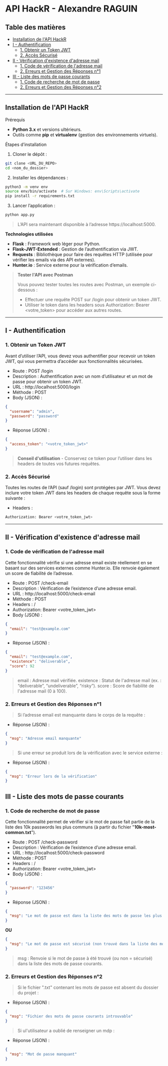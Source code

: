# API HackR - Alexandre RAGUIN

## Table des matières
- [Installation de l'API HackR](#installation-de-lapi-hackr)
- [I - Authentification](#i---authentification)
    - [1. Obtenir un Token JWT](#1-obtenir-un-token-jwt)
    - [2. Accès Sécurisé](#2-accès-sécurisé)
- [II - Vérification d'existence d'adresse mail](#ii---vérification-dexistence-dadresse-mail)
    - [1. Code de vérification de l'adresse mail](#1-code-de-vérification-de-l-adresse-mail)
    - [2. Erreurs et Gestion des Réponses n°1](#2-erreurs-et-gestion-des-réponses-n1)
- [III - Liste des mots de passe courants](#iii---liste-des-mots-de-passe-courants)
    - [1. Code de recherche de mot de passe](#1-code-de-recherche-de-mot-de-passe)
    - [2. Erreurs et Gestion des Réponses n°2](#2-erreurs-et-gestion-des-réponses-n2)

---

## Installation de l'API HackR

Prérequis
- **Python 3.x** et versions ultérieurs.
- Outils comme **pip** et **virtualenv** (gestion des environnements virtuels).

Étapes d’installation
1. Cloner le dépôt :
```bash
git clone <URL_DU_REPO>
cd <nom_du_dossier>
```

2. Installer les dépendances :
```bash
python3 -m venv env
source env/bin/activate  # Sur Windows: env\Scripts\activate
pip install -r requirements.txt
```
3. Lancer l’application :
```bash
python app.py
```

> L’API sera maintenant disponible à l’adresse https://localhost:5000.

**Technologies utilisées**
- **Flask** : Framework web léger pour Python.
- **Flask-JWT-Extended** : Gestion de l’authentification via JWT.
- **Requests** : Bibliothèque pour faire des requêtes HTTP (utilisée pour vérifier les emails via des API externes).
- **Hunter.io** : Service externe pour la vérification d’emails.

> **Tester l'API avec Postman**
>
> Vous pouvez tester toutes les routes avec Postman, un exemple ci-dessous :
> - Effectuer une requête POST sur /login pour obtenir un token JWT.
> - Utiliser le token dans les headers sous Authorization: Bearer <votre_token> pour accéder aux autres routes.

---

## I - Authentification 

### 1. Obtenir un Token JWT

Avant d’utiliser l’API, vous devez vous authentifier pour recevoir un token JWT, qui vous permettra d’accéder aux fonctionnalités sécurisées.
- Route : POST /login
- Description : Authentification avec un nom d’utilisateur et un mot de passe pour obtenir un token JWT.
- URL : http://localhost:5000/login
- Méthode : POST
- Body (JSON) :
```json
{
  "username": "admin",
  "password": "password"
}
```
- Réponse (JSON) :
```json
{
  "access_token": "<votre_token_jwt>"
}
```
> **Conseil d'utilisation** - Conservez ce token pour l’utiliser dans les headers de toutes vos futures requêtes.

### 2. Accès Sécurisé

Toutes les routes de l’API (sauf /login) sont protégées par JWT. Vous devez inclure votre token JWT dans les headers de chaque requête sous la forme suivante :
- Headers :
```bash
Authorization: Bearer <votre_token_jwt>
```

---

## II - Vérification d'existence d'adresse mail

### 1. Code de vérification de l'adresse mail
Cette fonctionnalité vérifie si une adresse email existe réellement en se basant sur des services externes comme Hunter.io. Elle renvoie également un score de fiabilité de l’adresse.
-  Route : POST /check-email
- Description : Vérification de l’existence d’une adresse email.
- URL : http://localhost:5000/check-email
- Méthode : POST
- Headers : /
- Authorization: Bearer <votre_token_jwt>
- Body (JSON) :
```json
{
  "email": "test@example.com"
}
```
- Réponse (JSON) :
```json
{
  "email": "test@example.com",
  "existence": "deliverable",
  "score": 92
}
```
> email : Adresse mail vérifiée.
> existence : Statut de l'adresse mail (ex. : “deliverable”, “undeliverable”, “risky”).
> score : Score de fiabilité de l'adresse mail (0 à 100).

### 2. Erreurs et Gestion des Réponses n°1

> Si l’adresse email est manquante dans le corps de la requête :
- Réponse (JSON) :
```json
{
  "msg": "Adresse email manquante"
}
```

> Si une erreur se produit lors de la vérification avec le service externe :
- Réponse (JSON) :
```json
{
  "msg": "Erreur lors de la vérification"
}
```

## III - Liste des mots de passe courants

### 1. Code de recherche de mot de passe
Cette fonctionnalité permet de vérifier si le mot de passe fait partie de la liste des 10k passwords les plus communs (à partir du fichier "**10k-most-common.txt**").
-  Route : POST /check-password
- Description : Vérification de l’existence d’une adresse email.
- URL : http://localhost:5000/check-password
- Méthode : POST
- Headers : /
- Authorization: Bearer <votre_token_jwt>
- Body (JSON) :
```json
{
  "password": "123456"
}
```
- Réponse (JSON) :
```json
{
  "msg": "Le mot de passe est dans la liste des mots de passe les plus courants."
}
```
**OU**
```json
{
  "msg": "Le mot de passe est sécurisé (non trouvé dans la liste des mots de passe courants)."
}
```
> msg : Renvoie si le mot de passe à été trouvé (ou non = sécurisé) dans la liste des mots de passe courants.

### 2. Erreurs et Gestion des Réponses n°2

> Si le fichier ".txt" contenant les mots de passe est absent du dossier du projet :
- Réponse (JSON) :
```json
{
  "msg": "Fichier des mots de passe courants introuvable"
}
```

> Si ul'utilisateur a oublié de renseigner un mdp :
- Réponse (JSON) :
```json
{
  "msg": "Mot de passe manquant"
}
```
